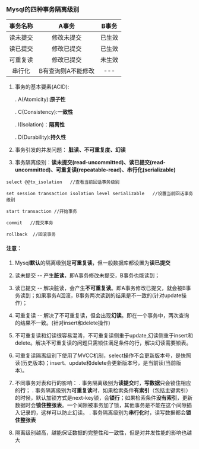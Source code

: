 ### Mysql的四种事务隔离级别

**事务名称**|**A事务**|**B事务**
:---:|:---:|:---:
读未提交|修改未提交|已生效
读已提交|修改已提交|已生效
可重复读|修改已提交|未生效
串行化|B有查询则A不能修改|---

1. 事务的基本要素(ACID):

   . A(Atomicity):**原子性**
   
   . C(Consistency):**一致性**
   
   . I(Isolation)：**隔离性**
   
   . D(Durability):**持久性**

2. 事务引发的并发问题： **脏读、不可重复度、幻读**

3. 事务隔离级别：**读未提交(read-uncommitted)、读已提交(read-uncommitted)、可重复读(repeatable-read)、串行化(serializable)**


```
select @@tx_isolation   //查看当前回话事务级别

set session transaction isolation level serializable   //设置当前回话事务级别

start transaction //开始事务

commit   //提交事务

rollback  //回滚事务
```

#### 注意：

1. Mysql**默认**的隔离级别是**可重复读**，但一般数据库都设置为**读已提交**

2. 读未提交 -- 产生**脏读**，即A事务修改未提交，B事务也能读到；

3. 读已提交 -- 解决脏读，会产生**不可重复读**。即A事务修改已提交，就会被B事务读到；如果事务A回滚，B事务两次读到的结果是不一致的(针对update操作)；

4. 可重复读 -- 解决了不可重复读，但会出现**幻读**。即在一个事务中，两次查询的结果不一致。(针对insert和delete操作)

5. 不可重复读和幻读很容易混淆，不可重复读侧重于update,幻读侧重于insert和delete。解决不可重复读的问题只需锁住满足条件的行，解决幻读需要锁表。

6. 可重复读隔离级别下使用了MVCC机制，select操作不会更新版本号，是快照读(历史版本)；insert、update和delete会更新版本号，是当前读(当前版本)。

7. 不同事务对表和行的影响：
   . 事务隔离级别为**读提交**时，**写数据**只会锁住相应的**行**；
   . 事务隔离级别为**可重复读**时，如果检索条件**有索引**（包括主键索引）的时候，默认加锁方式是next-key锁，会**锁行**；如果检索条件**没有索引**，更新数据时会**锁住整张表**。一个间隙被事务加了锁，其他事务是不能在这个间隙插入记录的，这样可以防止幻读。
   . 事务隔离级别为**串行化**时，读写数据都会**锁住整张表**
   
8. 隔离级别越高，越能保证数据的完整性和一致性，但是对并发性能的影响也越大












